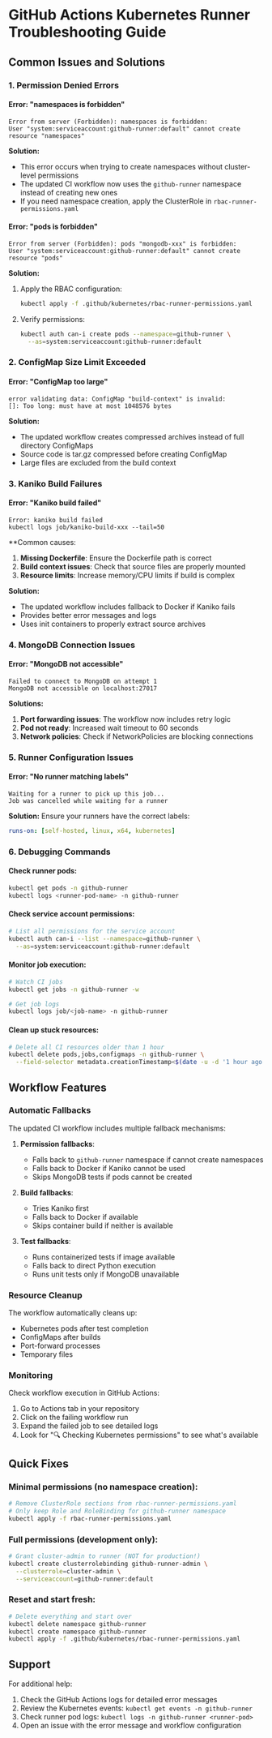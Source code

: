 # GitHub Actions Kubernetes Runner Troubleshooting Guide

## Common Issues and Solutions

### 1. Permission Denied Errors

#### Error: "namespaces is forbidden"
```
Error from server (Forbidden): namespaces is forbidden: 
User "system:serviceaccount:github-runner:default" cannot create resource "namespaces"
```

**Solution:**
- This error occurs when trying to create namespaces without cluster-level permissions
- The updated CI workflow now uses the `github-runner` namespace instead of creating new ones
- If you need namespace creation, apply the ClusterRole in `rbac-runner-permissions.yaml`

#### Error: "pods is forbidden"
```
Error from server (Forbidden): pods "mongodb-xxx" is forbidden:
User "system:serviceaccount:github-runner:default" cannot create resource "pods"
```

**Solution:**
1. Apply the RBAC configuration:
   ```bash
   kubectl apply -f .github/kubernetes/rbac-runner-permissions.yaml
   ```

2. Verify permissions:
   ```bash
   kubectl auth can-i create pods --namespace=github-runner \
     --as=system:serviceaccount:github-runner:default
   ```

### 2. ConfigMap Size Limit Exceeded

#### Error: "ConfigMap too large"
```
error validating data: ConfigMap "build-context" is invalid: 
[]: Too long: must have at most 1048576 bytes
```

**Solution:**
- The updated workflow creates compressed archives instead of full directory ConfigMaps
- Source code is tar.gz compressed before creating ConfigMap
- Large files are excluded from the build context

### 3. Kaniko Build Failures

#### Error: "Kaniko build failed"
```
Error: kaniko build failed
kubectl logs job/kaniko-build-xxx --tail=50
```

**Common causes:
1. **Missing Dockerfile**: Ensure the Dockerfile path is correct
2. **Build context issues**: Check that source files are properly mounted
3. **Resource limits**: Increase memory/CPU limits if build is complex

**Solution:**
- The updated workflow includes fallback to Docker if Kaniko fails
- Provides better error messages and logs
- Uses init containers to properly extract source archives

### 4. MongoDB Connection Issues

#### Error: "MongoDB not accessible"
```
Failed to connect to MongoDB on attempt 1
MongoDB not accessible on localhost:27017
```

**Solutions:**
1. **Port forwarding issues**: The workflow now includes retry logic
2. **Pod not ready**: Increased wait timeout to 60 seconds
3. **Network policies**: Check if NetworkPolicies are blocking connections

### 5. Runner Configuration Issues

#### Error: "No runner matching labels"
```
Waiting for a runner to pick up this job...
Job was cancelled while waiting for a runner
```

**Solution:**
Ensure your runners have the correct labels:
```yaml
runs-on: [self-hosted, linux, x64, kubernetes]
```

### 6. Debugging Commands

#### Check runner pods:
```bash
kubectl get pods -n github-runner
kubectl logs <runner-pod-name> -n github-runner
```

#### Check service account permissions:
```bash
# List all permissions for the service account
kubectl auth can-i --list --namespace=github-runner \
  --as=system:serviceaccount:github-runner:default
```

#### Monitor job execution:
```bash
# Watch CI jobs
kubectl get jobs -n github-runner -w

# Get job logs
kubectl logs job/<job-name> -n github-runner
```

#### Clean up stuck resources:
```bash
# Delete all CI resources older than 1 hour
kubectl delete pods,jobs,configmaps -n github-runner \
  --field-selector metadata.creationTimestamp<$(date -u -d '1 hour ago' +%Y-%m-%dT%H:%M:%SZ)
```

## Workflow Features

### Automatic Fallbacks

The updated CI workflow includes multiple fallback mechanisms:

1. **Permission fallbacks**:
   - Falls back to `github-runner` namespace if cannot create namespaces
   - Falls back to Docker if Kaniko cannot be used
   - Skips MongoDB tests if pods cannot be created

2. **Build fallbacks**:
   - Tries Kaniko first
   - Falls back to Docker if available
   - Skips container build if neither is available

3. **Test fallbacks**:
   - Runs containerized tests if image available
   - Falls back to direct Python execution
   - Runs unit tests only if MongoDB unavailable

### Resource Cleanup

The workflow automatically cleans up:
- Kubernetes pods after test completion
- ConfigMaps after builds
- Port-forward processes
- Temporary files

### Monitoring

Check workflow execution in GitHub Actions:
1. Go to Actions tab in your repository
2. Click on the failing workflow run
3. Expand the failed job to see detailed logs
4. Look for "🔍 Checking Kubernetes permissions" to see what's available

## Quick Fixes

### Minimal permissions (no namespace creation):
```bash
# Remove ClusterRole sections from rbac-runner-permissions.yaml
# Only keep Role and RoleBinding for github-runner namespace
kubectl apply -f rbac-runner-permissions.yaml
```

### Full permissions (development only):
```bash
# Grant cluster-admin to runner (NOT for production!)
kubectl create clusterrolebinding github-runner-admin \
  --clusterrole=cluster-admin \
  --serviceaccount=github-runner:default
```

### Reset and start fresh:
```bash
# Delete everything and start over
kubectl delete namespace github-runner
kubectl create namespace github-runner
kubectl apply -f .github/kubernetes/rbac-runner-permissions.yaml
```

## Support

For additional help:
1. Check the GitHub Actions logs for detailed error messages
2. Review the Kubernetes events: `kubectl get events -n github-runner`
3. Check runner pod logs: `kubectl logs -n github-runner <runner-pod>`
4. Open an issue with the error message and workflow configuration
